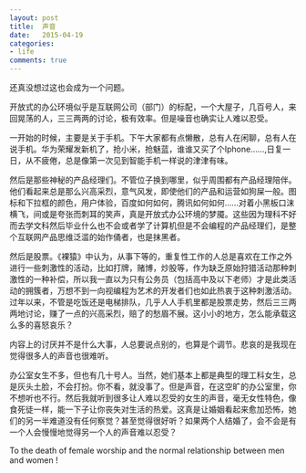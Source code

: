```yaml
---
layout: post
title:  声音
date:   2015-04-19
categories:
- life
comments: true
---
```

还真没想过这也会成为一个问题。
<!--more-->

开放式的办公环境似乎是互联网公司（部门）的标配，一个大屋子，几百号人，来回晃荡的人，三三两两的讨论，极有效率。但是噪音也确实让人难以忍受。

一开始的时候，主要是关于手机。下午大家都有点懒散，总有人在闲聊，总有人在说手机。华为荣耀发新机了，抢小米，抢魅蓝，谁谁又买了个Iphone……,日复一日，从不疲倦，总是像第一次见到智能手机一样说的津津有味。

然后是那些神秘的产品经理们。不管位子换到哪里，似乎周围都有产品经理陪伴。他们看起来总是那么兴高采烈，意气风发，即使他们的产品和运营如狗屎一般。图标和下拉框的颜色，用户体验，百度如何如何，腾讯如何如何……对着小黑板口沫横飞，间或是夸张而刺耳的笑声，真是开放式办公环境的梦魇。这些因为理科不好而去学文科然后毕业什么也不会或者学了计算机但是不会编程的产品经理们，是整个互联网产品思维泛滥的始作俑者，也是抹黑者。

然后是股票。《裸猿》中认为，从事下等的，重复性工作的人总是喜欢在工作之外进行一些刺激性的活动，比如打牌，赌博，炒股等，作为缺乏原始狩猎活动那种刺激性的一种补偿，所以我一直以为只有公务员（包括高中及以下老师）才是此类活动的拥簇者，万想不到一向视编程为艺术的开发者们也如此热衷于这种刺激活动。过年以来，不管是吃饭还是电梯排队，几乎人人手机里都是股票走势，然后三三两两地讨论，赚了一点的兴高采烈，赔了的愁眉不展。这小小的地方，怎么能承载这么多的喜怒哀乐？

内容上的讨厌并不是什么大事，人总要说点别的，也算是个调节。悲哀的是我现在觉得很多人的声音也很难听。

办公室女生不多，但也有几十号人。当然，她们基本上都是典型的理工科女生，总是灰头土脸，不会打扮。你不看，就没事了。但是声音，在这空旷的办公室里，你不想听也不行。然后我就听到很多让人难以忍受的女生的声音，毫无女性特色，像食死徒一样，能一下子让你丧失对生活的热爱。这真是让婚姻看起来愈加恐怖，她们的另一半难道没有任何察觉？甚至觉得很好听？如果两个人结婚了，会不会是有一个人会慢慢地觉得另一个人的声音难以忍受？


To the death of female worship and the normal relationship between men and women !
